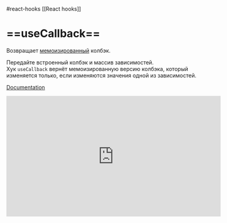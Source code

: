 #react-hooks [[React hooks]]

# ==useCallback==

Возвращает [мемоизированный](https://ru.wikipedia.org/wiki/%D0%9C%D0%B5%D0%BC%D0%BE%D0%B8%D0%B7%D0%B0%D1%86%D0%B8%D1%8F) колбэк.

Передайте встроенный колбэк и массив зависимостей. Хук `useCallback` вернёт мемоизированную версию колбэка, который изменяется только, если изменяются значения одной из зависимостей.

[Documentation](https://ru.reactjs.org/docs/hooks-reference.html#usecallback)

<iframe width="560" height="315" src="https://www.youtube.com/embed/VE2WbZtCfdY" title="YouTube video player" frameborder="0" allow="accelerometer; autoplay; clipboard-write; encrypted-media; gyroscope; picture-in-picture" allowfullscreen></iframe>

